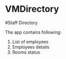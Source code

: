 # VMDirectory
#Staff Directory

The app contains following:
1) List of employees
2) Employees details
3) Rooms status
